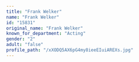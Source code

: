 ```yaml
---
title: "Frank Welker"
name: "Frank Welker"
id: "15831"
original_name: "Frank Welker"
known_for_department: "Acting"
gender: "2"
adult: "false"
profile_path: "/xXODQ5AX6pG4my8ieeEIuiAREXs.jpg"
---
```

